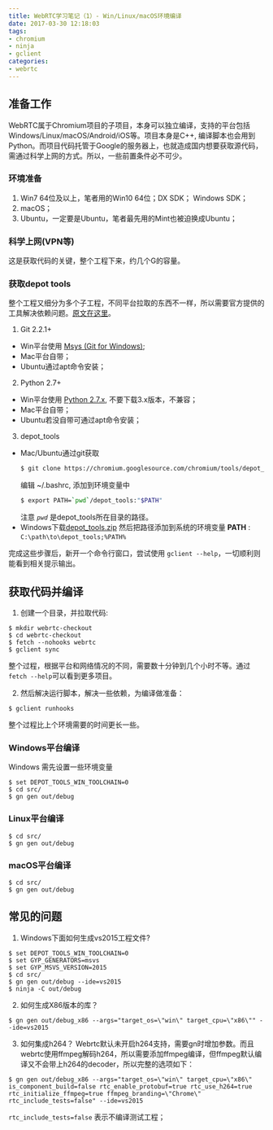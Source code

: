 ```yaml
---
title: WebRTC学习笔记（1）- Win/Linux/macOS环境编译
date: 2017-03-30 12:18:03
tags:
- chromium
- ninja
- gclient
categories:
- webrtc
---
```


## 准备工作
WebRTC属于Chromium项目的子项目，本身可以独立编译，支持的平台包括Windows/Linux/macOS/Android/iOS等。项目本身是C++, 编译脚本也会用到Python。而项目代码托管于Google的服务器上，也就造成国内想要获取源代码，需通过科学上网的方式。所以，一些前置条件必不可少。

### 环境准备
1. Win7 64位及以上，笔者用的Win10 64位；DX SDK； Windows SDK；
2. macOS；
3. Ubuntu，一定要是Ubuntu，笔者最先用的Mint也被迫换成Ubuntu；
<!-- more -->

### 科学上网(VPN等)
这是获取代码的关键，整个工程下来，约几个G的容量。

### 获取depot tools
整个工程又细分为多个子工程，不同平台拉取的东西不一样，所以需要官方提供的工具解决依赖问题。[原文在这里](http://dev.chromium.org/developers/how-tos/install-depot-tools)。

1. Git 2.2.1+
  - Win平台使用 [Msys (Git for Windows)](https://git-for-windows.github.io/);
  - Mac平台自带；
  - Ubuntu通过apt命令安装；
2. Python 2.7+
  - Win平台使用 [Python 2.7.x](https://www.python.org/downloads/windows/), 不要下载3.x版本，不兼容；
  - Mac平台自带；
  - Ubuntu若没自带可通过apt命令安装；
3. depot_tools
  - Mac/Ubuntu通过git获取
    ```bash
    $ git clone https://chromium.googlesource.com/chromium/tools/depot_tools.git
    ```
    编辑 ~/.bashrc, 添加到环境变量中
    ```bash
    $ export PATH=`pwd`/depot_tools:"$PATH"    
    ```
    注意 *`pwd`* 是depot_tools所在目录的路径。
  - Windows下载[depot_tools.zip](https://storage.googleapis.com/chrome-infra/depot_tools.zip)
    然后把路径添加到系统的环境变量 **PATH** : `C:\path\to\depot_tools;%PATH%`

完成这些步骤后，新开一个命令行窗口，尝试使用 `gclient --help`，一切顺利则能看到相关提示输出。

## 获取代码并编译
1. 创建一个目录，并拉取代码:
  ```
  $ mkdir webrtc-checkout
  $ cd webrtc-checkout
  $ fetch --nohooks webrtc
  $ gclient sync
  ```
  整个过程，根据平台和网络情况的不同，需要数十分钟到几个小时不等。通过`fetch --help`可以看到更多项目。

2. 然后解决运行脚本，解决一些依赖，为编译做准备：
  ```
  $ gclient runhooks
  ```
  整个过程比上个环境需要的时间更长一些。

### Windows平台编译
Windows 需先设置一些环境变量
```
$ set DEPOT_TOOLS_WIN_TOOLCHAIN=0
$ cd src/
$ gn gen out/debug
```

### Linux平台编译
```
$ cd src/
$ gn gen out/debug
```

### macOS平台编译
```
$ cd src/
$ gn gen out/debug
```

## 常见的问题
1. Windows下面如何生成vs2015工程文件?
```
$ set DEPOT_TOOLS_WIN_TOOLCHAIN=0
$ set GYP_GENERATORS=msvs
$ set GYP_MSVS_VERSION=2015
$ cd src/
$ gn gen out/debug --ide=vs2015
$ ninja -C out/debug
```

2. 如何生成X86版本的库？
```
$ gn gen out/debug_x86 --args="target_os=\"win\" target_cpu=\"x86\"" --ide=vs2015
```

3. 如何集成h264？
Webrtc默认未开启h264支持，需要gn时增加参数。而且webrtc使用ffmpeg解码h264，所以需要添加ffmpeg编译，但ffmpeg默认编译又不会带上h264的decoder，所以完整的选项如下：
```
$ gn gen out/debug_x86 --args="target_os=\"win\" target_cpu=\"x86\" is_component_build=false rtc_enable_protobuf=true rtc_use_h264=true rtc_initialize_ffmpeg=true ffmpeg_branding=\"Chrome\" rtc_include_tests=false" --ide=vs2015
```
  `rtc_include_tests=false` 表示不编译测试工程；
